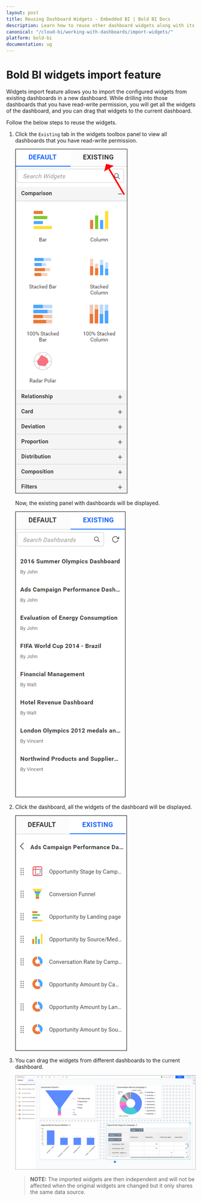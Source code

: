 ```yaml
---
layout: post
title: Reusing Dashboard Widgets - Embedded BI | Bold BI Docs
description: Learn how to reuse other dashboard widgets along with its data and other settings in current dashboard in Bold BI Embedded.
canonical: "/cloud-bi/working-with-dashboards/import-widgets/"
platform: bold-bi
documentation: ug
---
```

# Bold BI widgets import feature
Widgets import feature allows you to import the configured widgets from existing dashboards in a new dashboard. While drilling into those dashboards that you have read-write permission, you will get all the widgets of the dashboard, and you can drag that widgets to the current dashboard.

Follow the below steps to reuse the widgets.

1. Click the `Existing` tab in the widgets toolbox panel to view all dashboards that you have read-write permission.

    ![Existing tab](/static/assets/embedded/working-with-dashboards/images/default-and-existing.png)
 
    Now, the existing panel with dashboards will be displayed.

    ![Existing dashboard list](/static/assets/embedded/working-with-dashboards/images/existing-dashboard-list.png)  

2. Click the dashboard, all the widgets of the dashboard will be displayed.

    ![Widgets list](/static/assets/embedded/working-with-dashboards/images/widget-list.png)

3. You can drag the widgets from different dashboards to the current dashboard.

    ![Imported widgets](/static/assets/embedded/working-with-dashboards/images/import-widget.png)

    > **NOTE:**  The imported widgets are then independent and will not be affected when the original widgets are changed but it only shares the same data source.





